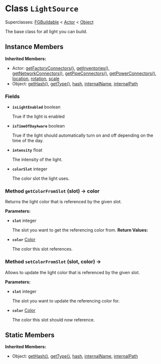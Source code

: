 # Class <code>LightSource</code>

Superclasses: <a href="FGBuildable.md">FGBuildable</a> < <a href="Actor.md">Actor</a> < <a href="Object.md">Object</a>

The base class for all light you can build.
## Instance Members
<b>Inherited Members:</b>
- Actor: <a href="Actor.md#getFactoryConnectors">getFactoryConnectors()</a>, <a href="Actor.md#getInventories">getInventories()</a>, <a href="Actor.md#getNetworkConnectors">getNetworkConnectors()</a>, <a href="Actor.md#getPipeConnectors">getPipeConnectors()</a>, <a href="Actor.md#getPowerConnectors">getPowerConnectors()</a>, <a href="Actor.md#location">location</a>, <a href="Actor.md#rotation">rotation</a>, <a href="Actor.md#scale">scale</a>
- Object: <a href="Object.md#getHash">getHash()</a>, <a href="Object.md#getType">getType()</a>, <a href="Object.md#hash">hash</a>, <a href="Object.md#internalName">internalName</a>, <a href="Object.md#internalPath">internalPath</a>
### Fields
- <code><b>isLightEnabled</b></code> boolean

  True if the light is enabled
- <code><b>isTimeOfDayAware</b></code> boolean

  True if the light should automatically turn on and off depending on the time of the day.
- <code><b>intensity</b></code> float

  The intensity of the light.
- <code><b>colorSlot</b></code> integer

  The color slot the light uses.
### Method <code>getColorFromSlot</code> (slot) → color
Returns the light color that is referenced by the given slot.

<b>Parameters:</b>

- <code><b>slot</b></code> integer

  The slot you want to get the referencing color from.
<b>Return Values:</b>

- <code><b>color</b></code> <a href="../structs/Color.md">Color</a>

  The color this slot references.
### Method <code>setColorFromSlot</code> (slot, color) → 
Allows to update the light color that is referenced by the given slot.

<b>Parameters:</b>

- <code><b>slot</b></code> integer

  The slot you want to update the referencing color for.
- <code><b>color</b></code> <a href="../structs/Color.md">Color</a>

  The color this slot should now reference.
## Static Members
<b>Inherited Members:</b>
- Object: <a href="Object.md#getHash">getHash()</a>, <a href="Object.md#getType">getType()</a>, <a href="Object.md#hash">hash</a>, <a href="Object.md#internalName">internalName</a>, <a href="Object.md#internalPath">internalPath</a>
